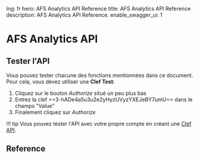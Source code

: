 lng: fr
hero: AFS Analytics API Reference
title: AFS Analytics API Reference
description: AFS Analytics API Reference.
enable_swagger_ui: 1


# AFS Analytics API

## Tester l'API

Vous pouvez tester chacune des fonctions mentionnées dans ce document. Pour
cela, vous devez utiliser une **Clef Test**:

1. Cliquez sur le bouton *Authorize* situé un peu plus bas
2. Entrez la clef ==3-hADe4a5u3u2e2yHyzUVyzYXEJeBY7umU== dans le champs "Value"
3. Finalement cliquez sur *Authorize*

!!! tip
    Vous pouvez tester l'API avec votre propre compte en créant une [Clef API](https://dev.afsanalytics.com/manage/api/keys).



## Reference

<div id="swagger-ui"></div>